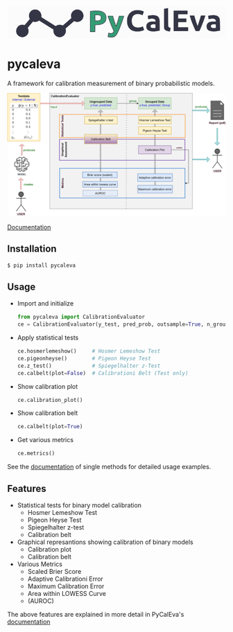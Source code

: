 [![](./misc/logo.svg)](https://martinweigl.github.io/pycaleva/)

pycaleva
====
A framework for calibration measurement of binary probabilistic models.  
  

<img src="./misc/design.png" width="600">


[Documentation]

[Documentation]: https://martinweigl.github.io/pycaleva/

Installation
------------

    $ pip install pycaleva


Usage
-----

- Import and initialize  
    ```python
    from pycaleva import CalibrationEvaluator
    ce = CalibrationEvaluator(y_test, pred_prob, outsample=True, n_groups='auto')
    ```
- Apply statistical tests
    ```python
    ce.hosmerlemeshow()     # Hosmer Lemeshow Test
    ce.pigeonheyse()        # Pigeon Heyse Test
    ce.z_test()             # Spiegelhalter z-Test
    ce.calbelt(plot=False)  # Calibrationi Belt (Test only)
    ```
- Show calibration plot
    ```python
    ce.calibration_plot()
    ```
- Show calibration belt
    ```python
    ce.calbelt(plot=True)
    ```
- Get various metrics
    ```python
    ce.metrics()
    ```

See  the [documentation] of single methods for detailed usage examples.


Features
--------
* Statistical tests for binary model calibration
    * Hosmer Lemeshow Test
    * Pigeon Heyse Test
    * Spiegelhalter z-test
    * Calibration belt
* Graphical represantions showing calibration of binary models
    * Calibration plot
    * Calibration belt
* Various Metrics
    * Scaled Brier Score
    * Adaptive Calibrationi Error
    * Maximum Calibration Error
    * Area within LOWESS Curve
    * (AUROC)

The above features are explained in more detail in PyCalEva's [documentation]